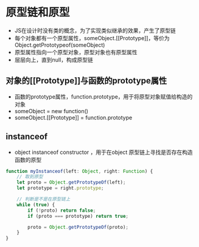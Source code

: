 # 原型链和原型

- JS在设计时没有类的概念，为了实现类似继承的效果，产生了原型链
- 每个对象都有一个原型属性，someObject.[[Prototype]]，等价为 Object.getPrototypeof(someObject)
- 原型属性指向一个原型对象，原型对象也有原型属性
- 层层向上，直到null，构成原型链

## 对象的[[Prototype]]与函数的prototype属性

- 函数的prototype属性，function.prototype，用于将原型对象赋值给构造的对象
- someObject = new function()
- someObject.[[Prototype]] = function.prototype

## instanceof

- object instanceof constructor ，用于在object 原型链上寻找是否存在构造函数的原型

```typescript
function myInstanceof(left: Object, right: Function) {
    // 取到原型
    let proto = Object.getPrototypeOf(left);
    let prototype = right.prototype;

    // 判断是不是在原型链上
    while (true) {
        if (!proto) return false;
        if (proto === prototype) return true;

        proto = Object.getPrototypeOf(proto);
    }
}
```

